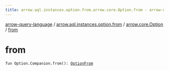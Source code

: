 ```yaml
---
title: arrow.aql.instances.option.from.arrow.core.Option.from - arrow-query-language
---
```


[arrow-query-language](../../index.html) / [arrow.aql.instances.option.from](../index.html) / [arrow.core.Option](index.html) / [from](./from.html)

# from

`fun Option.Companion.from(): `[`OptionFrom`](../../arrow.aql.instances/-option-from/index.html)